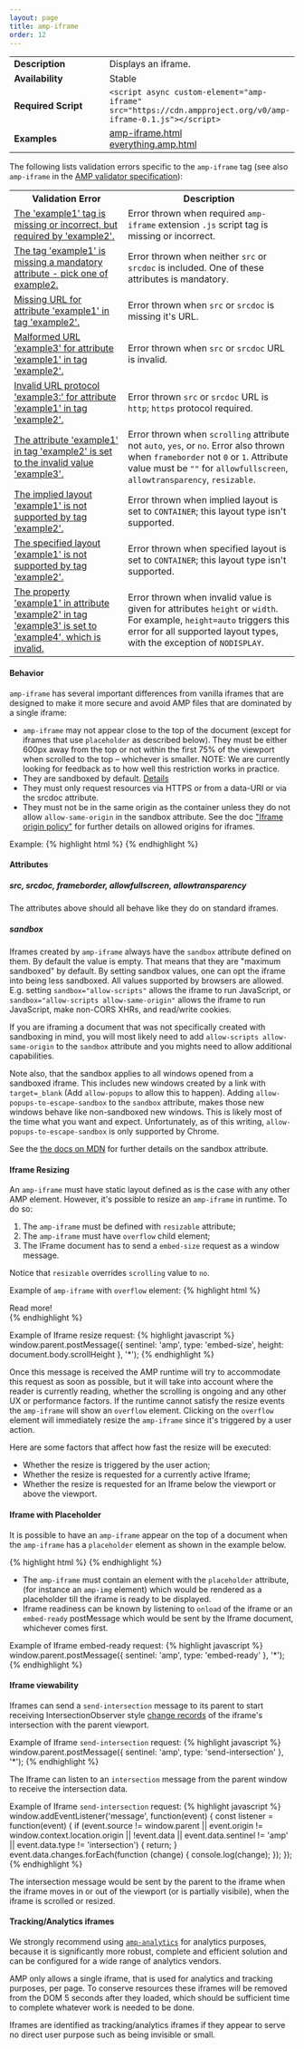 ```yaml
---
layout: page
title: amp-iframe
order: 12
---
```


<!---
Copyright 2015 The AMP HTML Authors. All Rights Reserved.

Licensed under the Apache License, Version 2.0 (the "License");
you may not use this file except in compliance with the License.
You may obtain a copy of the License at

      http://www.apache.org/licenses/LICENSE-2.0

Unless required by applicable law or agreed to in writing, software
distributed under the License is distributed on an "AS-IS" BASIS,
WITHOUT WARRANTIES OR CONDITIONS OF ANY KIND, either express or implied.
See the License for the specific language governing permissions and
limitations under the License.

-->



<table>
  <tr>
    <td width="40%"><strong>Description</strong></td>
    <td>Displays an iframe.</td>
  </tr>
  <tr>
    <td width="40%"><strong>Availability</strong></td>
    <td>Stable</td>
  </tr>
  <tr>
    <td width="40%"><strong>Required Script</strong></td>
    <td><code>&lt;script async custom-element="amp-iframe" src="https://cdn.ampproject.org/v0/amp-iframe-0.1.js">&lt;/script></code></td>
  </tr>
  <tr>
    <td width="40%"><strong>Examples</strong></td>
    <td><a href="https://amp-by-example.appspot.com/amp-iframe.html">amp-iframe.html</a><br /><a href="https://github.com/ampproject/amphtml/blob/master/examples/everything.amp.html">everything.amp.html</a></td>
  </tr>
</table>

The following lists validation errors specific to the `amp-iframe` tag
(see also `amp-iframe` in the [AMP validator specification](https://github.com/ampproject/amphtml/blob/master/validator/validator.protoascii)):

<table>
  <tr>
    <th width="40%"><strong>Validation Error</strong></th>
    <th>Description</th>
  </tr>
  <tr>
    <td width="40%"><a href="https://www.ampproject.org/docs/reference/validation_errors.html#tag-required-by-another-tag-is-missing">The 'example1' tag is missing or incorrect, but required by 'example2'.</a></td>
    <td>Error thrown when required <code>amp-iframe</code> extension <code>.js</code> script tag is missing or incorrect.</td>
  </tr>
  <tr>
    <td width="40%"><a href="https://www.ampproject.org/docs/reference/validation_errors.html#mandatory-attribute-missing">The tag 'example1' is missing a mandatory attribute - pick one of example2.</a></td>
    <td>Error thrown when neither <code>src</code> or <code>srcdoc</code> is included. One of these attributes is mandatory.</td>
  </tr>
    <tr>
    <td width="40%"><a href="https://www.ampproject.org/docs/reference/validation_errors.html#missing-url">Missing URL for attribute 'example1' in tag 'example2'.</a></td>
    <td>Error thrown when <code>src</code> or <code>srcdoc</code> is missing it's URL.</td>
  </tr>
  <tr>
    <td width="40%"><a href="https://www.ampproject.org/docs/reference/validation_errors.html#invalid-url">Malformed URL 'example3' for attribute 'example1' in tag 'example2'.</a></td>
    <td>Error thrown when <code>src</code> or <code>srcdoc</code> URL is invalid.</td>
  </tr>
  <tr>
    <td width="40%"><a href="https://www.ampproject.org/docs/reference/validation_errors.html#invalid-url-protocol">Invalid URL protocol 'example3:' for attribute 'example1' in tag 'example2'.</a></td>
    <td>Error thrown <code>src</code> or <code>srcdoc</code> URL is <code>http</code>; <code>https</code> protocol required.</td>
  </tr>
    <tr>
    <td width="40%"><a href="https://www.ampproject.org/docs/reference/validation_errors.html#invalid-attribute-value">The attribute 'example1' in tag 'example2' is set to the invalid value 'example3'.</a></td>
    <td>Error thrown when <code>scrolling</code> attribute not <code>auto</code>, <code>yes</code>, or <code>no</code>. Error also thrown when <code>frameborder</code> not <code>0</code> or <code>1</code>. Attribute value must be <code>""</code> for <code>allowfullscreen</code>, <code>allowtransparency</code>, <code>resizable</code>.</td>
  </tr>
  <tr>
    <td width="40%"><a href="https://www.ampproject.org/docs/reference/validation_errors.html#implied-layout-isnt-supported-by-amp-tag">The implied layout 'example1' is not supported by tag 'example2'.</a></td>
    <td>Error thrown when implied layout is set to <code>CONTAINER</code>; this layout type isn't supported.</td>
  </tr>
  <tr>
    <td width="40%"><a href="https://www.ampproject.org/docs/reference/validation_errors.html#specified-layout-isnt-supported-by-amp-tag">The specified layout 'example1' is not supported by tag 'example2'.</a></td>
    <td>Error thrown when specified layout is set to <code>CONTAINER</code>; this layout type isn't supported.</td>
  </tr>
  <tr>
    <td width="40%"><a href="https://www.ampproject.org/docs/reference/validation_errors.html#invalid-property-value">The property 'example1' in attribute 'example2' in tag 'example3' is set to 'example4', which is invalid.</a></td>
    <td>Error thrown when invalid value is given for attributes <code>height</code> or <code>width</code>. For example, <code>height=auto</code> triggers this error for all supported layout types, with the exception of <code>NODISPLAY</code>.</td>
  </tr>
</table>

#### Behavior

`amp-iframe` has several important differences from vanilla iframes that are designed to make it more secure and avoid AMP files that are dominated by a single iframe:

- `amp-iframe` may not appear close to the top of the document (except for iframes that use `placeholder` as described below). They must be either 600px away from the top or not within the first 75% of the viewport when scrolled to the top – whichever is smaller. NOTE: We are currently looking for feedback as to how well this restriction works in practice.
- They are sandboxed by default. [Details](https://github.com/ampproject/amphtml/blob/master/extensions/amp-iframe/#sandbox)
- They must only request resources via HTTPS or from a data-URI or via the srcdoc attribute.
- They must not be in the same origin as the container unless they do not allow `allow-same-origin` in the sandbox attribute. See the doc ["Iframe origin policy"](https://github.com/ampproject/amphtml/blob/master/extensions/amp-iframe/../../spec/amp-iframe-origin-policy.md) for further details on allowed origins for iframes.

Example:
{% highlight html %}
<amp-iframe width=300 height=300
    sandbox="allow-scripts allow-same-origin"
    layout="responsive"
    frameborder="0"
    src="https://foo.com/iframe">
</amp-iframe>
{% endhighlight %}

#### Attributes

##### src, srcdoc, frameborder, allowfullscreen, allowtransparency

The attributes above should all behave like they do on standard iframes.

##### sandbox

Iframes created by `amp-iframe` always have the `sandbox` attribute defined on them. By default the value is empty. That means that they are "maximum sandboxed" by default. By setting sandbox values, one can opt the iframe into being less sandboxed. All values supported by browsers are allowed. E.g. setting `sandbox="allow-scripts"` allows the iframe to run JavaScript, or `sandbox="allow-scripts allow-same-origin"` allows the iframe to run JavaScript, make non-CORS XHRs, and read/write cookies.

If you are iframing a document that was not specifically created with sandboxing in mind, you will most likely need to add `allow-scripts allow-same-origin` to the `sandbox` attribute and you mights need to allow additional capabilities.

Note also, that the sandbox applies to all windows opened from a sandboxed iframe. This includes new windows created by a link with `target=_blank` (Add `allow-popups` to allow this to happen). Adding `allow-popups-to-escape-sandbox` to the `sandbox` attribute, makes those new windows behave like non-sandboxed new windows. This is likely most of the time what you want and expect. Unfortunately, as of this writing, `allow-popups-to-escape-sandbox` is only supported by Chrome.

See the [the docs on MDN](https://developer.mozilla.org/en-US/docs/Web/HTML/Element/iframe#attr-sandbox) for further details on the sandbox attribute.

#### Iframe Resizing

An `amp-iframe` must have static layout defined as is the case with any other AMP element. However,
it's possible to resize an `amp-iframe` in runtime. To do so:

1. The `amp-iframe` must be defined with `resizable` attribute;
2. The `amp-iframe` must have `overflow` child element;
3. The IFrame document has to send a `embed-size` request as a window message.

Notice that `resizable` overrides `scrolling` value to `no`.

Example of `amp-iframe` with `overflow` element:
{% highlight html %}
<amp-iframe width=300 height=300
    layout="responsive"
    sandbox="allow-scripts allow-same-origin"
    resizable
    src="https://foo.com/iframe">
  <div overflow tabindex=0 role=button aria-label="Read more">Read more!</div>
</amp-iframe>
{% endhighlight %}

Example of Iframe resize request:
{% highlight javascript %}
window.parent.postMessage({
  sentinel: 'amp',
  type: 'embed-size',
  height: document.body.scrollHeight
}, '*');
{% endhighlight %}

Once this message is received the AMP runtime will try to accommodate this request as soon as
possible, but it will take into account where the reader is currently reading, whether the scrolling
is ongoing and any other UX or performance factors. If the runtime cannot satisfy the resize events
the `amp-iframe` will show an `overflow` element. Clicking on the `overflow` element will immediately
resize the `amp-iframe` since it's triggered by a user action.

Here are some factors that affect how fast the resize will be executed:

- Whether the resize is triggered by the user action;
- Whether the resize is requested for a currently active Iframe;
- Whether the resize is requested for an Iframe below the viewport or above the viewport.

#### Iframe with Placeholder
It is possible to have an `amp-iframe` appear on the top of a document when the `amp-iframe` has a `placeholder` element as shown in the example below.

{% highlight html %}
<amp-iframe width=300 height=300
   layout="responsive"
   sandbox="allow-scripts allow-same-origin"
   src="https://foo.com/iframe">
 <amp-img layout="fill" src="https://foo.com/foo.png" placeholder></amp-img>
</amp-iframe>
{% endhighlight %}

- The `amp-iframe` must contain an element with the `placeholder` attribute, (for instance an `amp-img` element) which would be rendered as a placeholder till the iframe is ready to be displayed.
- Iframe readiness can be known by listening to `onload` of the iframe or an `embed-ready` postMessage which would be sent by the Iframe document, whichever comes first.

Example of Iframe embed-ready request:
{% highlight javascript %}
window.parent.postMessage({
  sentinel: 'amp',
  type: 'embed-ready'
}, '*');
{% endhighlight %}

#### Iframe viewability

Iframes can send a  `send-intersection` message to its parent to start receiving IntersectionObserver style [change records](http://rawgit.com/slightlyoff/IntersectionObserver/master/index.html#intersectionobserverentry) of the iframe's intersection with the parent viewport.

Example of Iframe `send-intersection` request:
{% highlight javascript %}
window.parent.postMessage({
  sentinel: 'amp',
  type: 'send-intersection'
}, '*');
{% endhighlight %}

The Iframe can listen to an `intersection` message from the parent window to receive the intersection data.

Example of Iframe `send-intersection` request:
{% highlight javascript %}
window.addEventListener('message', function(event) {
  const listener = function(event) {
    if (event.source != window.parent ||
        event.origin != window.context.location.origin ||
        !event.data ||
        event.data.sentinel != 'amp' ||
        event.data.type != 'intersection') {
      return;
    }
    event.data.changes.forEach(function (change) {
      console.log(change);
    });
});
{% endhighlight %}

The intersection message would be sent by the parent to the iframe when the iframe moves in or out of the viewport (or is partially visibile), when the iframe is scrolled or resized.

#### Tracking/Analytics iframes

We strongly recommend using [`amp-analytics`](https://github.com/ampproject/amphtml/blob/master/extensions/amp-iframe/../amp-analytics/amp-analytics.md) for analytics purposes, because it is significantly more robust, complete and efficient solution and can be configured for a wide range of analytics vendors.

AMP only allows a single iframe, that is used for analytics and tracking purposes, per page. To conserve resources these iframes will be removed from the DOM 5 seconds after they loaded, which should be sufficient time to complete whatever work is needed to be done.

Iframes are identified as tracking/analytics iframes if they appear to serve no direct user purpose such as being invisible or small.
